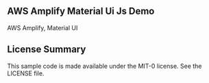 ## AWS Amplify Material Ui Js Demo

AWS Amplify, Material UI

## License Summary

This sample code is made available under the MIT-0 license. See the LICENSE file.
